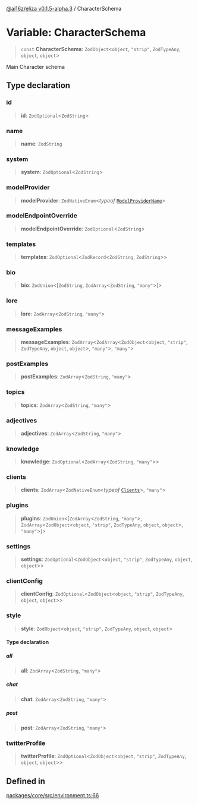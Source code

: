 [@ai16z/eliza v0.1.5-alpha.3](../index.md) / CharacterSchema

# Variable: CharacterSchema

> `const` **CharacterSchema**: `ZodObject`\<`object`, `"strip"`, `ZodTypeAny`, `object`, `object`\>

Main Character schema

## Type declaration

### id

> **id**: `ZodOptional`\<`ZodString`\>

### name

> **name**: `ZodString`

### system

> **system**: `ZodOptional`\<`ZodString`\>

### modelProvider

> **modelProvider**: `ZodNativeEnum`\<*typeof* [`ModelProviderName`](../enumerations/ModelProviderName.md)\>

### modelEndpointOverride

> **modelEndpointOverride**: `ZodOptional`\<`ZodString`\>

### templates

> **templates**: `ZodOptional`\<`ZodRecord`\<`ZodString`, `ZodString`\>\>

### bio

> **bio**: `ZodUnion`\<[`ZodString`, `ZodArray`\<`ZodString`, `"many"`\>]\>

### lore

> **lore**: `ZodArray`\<`ZodString`, `"many"`\>

### messageExamples

> **messageExamples**: `ZodArray`\<`ZodArray`\<`ZodObject`\<`object`, `"strip"`, `ZodTypeAny`, `object`, `object`\>, `"many"`\>, `"many"`\>

### postExamples

> **postExamples**: `ZodArray`\<`ZodString`, `"many"`\>

### topics

> **topics**: `ZodArray`\<`ZodString`, `"many"`\>

### adjectives

> **adjectives**: `ZodArray`\<`ZodString`, `"many"`\>

### knowledge

> **knowledge**: `ZodOptional`\<`ZodArray`\<`ZodString`, `"many"`\>\>

### clients

> **clients**: `ZodArray`\<`ZodNativeEnum`\<*typeof* [`Clients`](../enumerations/Clients.md)\>, `"many"`\>

### plugins

> **plugins**: `ZodUnion`\<[`ZodArray`\<`ZodString`, `"many"`\>, `ZodArray`\<`ZodObject`\<`object`, `"strip"`, `ZodTypeAny`, `object`, `object`\>, `"many"`\>]\>

### settings

> **settings**: `ZodOptional`\<`ZodObject`\<`object`, `"strip"`, `ZodTypeAny`, `object`, `object`\>\>

### clientConfig

> **clientConfig**: `ZodOptional`\<`ZodObject`\<`object`, `"strip"`, `ZodTypeAny`, `object`, `object`\>\>

### style

> **style**: `ZodObject`\<`object`, `"strip"`, `ZodTypeAny`, `object`, `object`\>

#### Type declaration

##### all

> **all**: `ZodArray`\<`ZodString`, `"many"`\>

##### chat

> **chat**: `ZodArray`\<`ZodString`, `"many"`\>

##### post

> **post**: `ZodArray`\<`ZodString`, `"many"`\>

### twitterProfile

> **twitterProfile**: `ZodOptional`\<`ZodObject`\<`object`, `"strip"`, `ZodTypeAny`, `object`, `object`\>\>

## Defined in

[packages/core/src/environment.ts:66](https://github.com/BitPodAI/FungIPle/blob/main/packages/core/src/environment.ts#L66)
